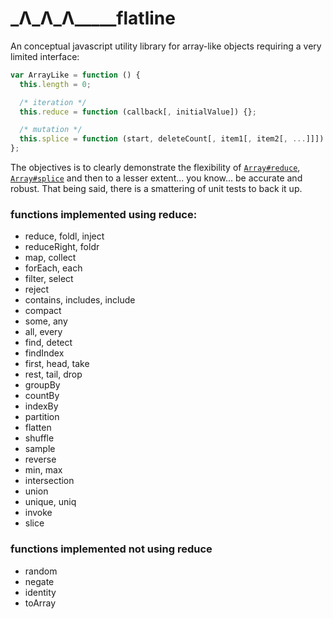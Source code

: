 # \_Λ\_Λ\_Λ\_\_\_\_\_flatline

An conceptual javascript utility library for array-like objects requiring a very limited interface:
```javascript
var ArrayLike = function () {
  this.length = 0;

  /* iteration */
  this.reduce = function (callback[, initialValue]) {};

  /* mutation */
  this.splice = function (start, deleteCount[, item1[, item2[, ...]]]) {};
};
```
The objectives is to clearly demonstrate the flexibility of [`Array#reduce`](https://developer.mozilla.org/en-US/docs/Web/JavaScript/Reference/Global_Objects/Array/Reduce), [`Array#splice`](https://developer.mozilla.org/en-US/docs/Web/JavaScript/Reference/Global_Objects/Array/Splice) and then to a lesser extent... you know... be accurate and robust. That being said, there is a smattering of unit tests to back it up.

### functions implemented using reduce:

- reduce, foldl, inject 
- reduceRight, foldr
- map, collect
- forEach, each
- filter, select
- reject
- contains, includes, include
- compact
- some, any
- all, every
- find, detect
- findIndex
- first, head, take
- rest, tail, drop
- groupBy
- countBy
- indexBy
- partition
- flatten
- shuffle
- sample
- reverse
- min, max
- intersection
- union
- unique, uniq
- invoke
- slice

### functions implemented not using reduce

- random
- negate
- identity
- toArray
